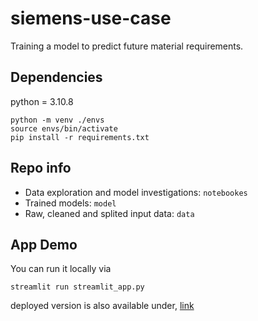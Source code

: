 # siemens-use-case
Training a model to predict future material requirements.

## Dependencies
python = 3.10.8

```
python -m venv ./envs
source envs/bin/activate
pip install -r requirements.txt
```

## Repo info
- Data exploration and model investigations: `notebookes`
- Trained models: `model`
- Raw, cleaned and splited input data: `data`


## App Demo
You can run it locally via 
```
streamlit run streamlit_app.py
```

deployed version is also available under, [link](https://siemens-use-case-1.streamlit.app/)
